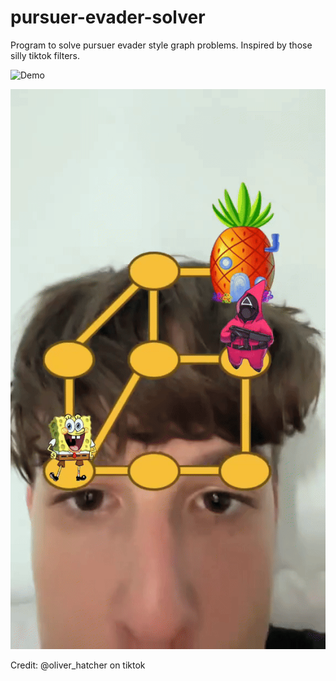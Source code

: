 # pursuer-evader-solver
Program to solve pursuer evader style graph problems. Inspired by those silly tiktok filters.

![Demo]()

<p align="center">
  <img src="https://github.com/adxb-pxthxn/pursuer-evader-solver/blob/main/tiktok.gif" alt="Tiktok Gif @oliver_hatcher">
</p>

Credit: @oliver_hatcher on tiktok
